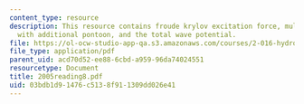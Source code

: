 ```yaml
---
content_type: resource
description: This resource contains froude krylov excitation force, multi hulled vessel
  with additional pontoon, and the total wave potential.
file: https://ol-ocw-studio-app-qa.s3.amazonaws.com/courses/2-016-hydrodynamics-13-012-fall-2005/03bdb1d91476c5138f911309dd026e41_2005reading8.pdf
file_type: application/pdf
parent_uid: acd70d52-ee88-6cbd-a959-96da74024551
resourcetype: Document
title: 2005reading8.pdf
uid: 03bdb1d9-1476-c513-8f91-1309dd026e41
---
```

